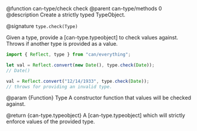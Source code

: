 @function can-type/check check
@parent can-type/methods 0
@description Create a strictly typed TypeObject.

@signature `type.check(Type)`

Given a type, provide a [can-type.typeobject] to check values against. Throws if another type is provided as a value.

```js
import { Reflect, type } from "can/everything";

let val = Reflect.convert(new Date(), type.check(Date));
// Date()

val = Reflect.convert("12/14/1933", type.check(Date));
// throws for providing an invalid type.
```

@param {Function} Type A constructor function that values will be checked against.

@return {can-type.typeobject} A [can-type.typeobject] which will strictly enforce values of the provided type.
